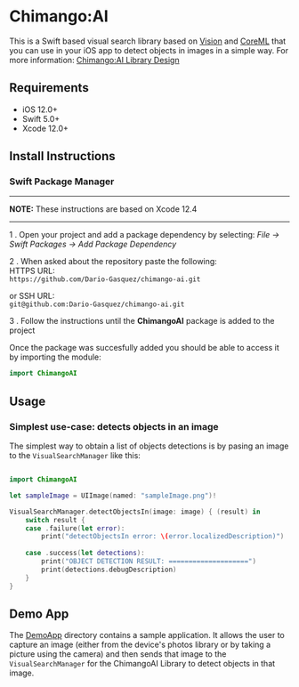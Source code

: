 # Chimango:AI
This is a Swift based visual search library based on [Vision](https://developer.apple.com/documentation/vision) and [CoreML](https://developer.apple.com/documentation/coreml) that you can use in your iOS app to detect objects in images in a simple way. For more information: [Chimango:AI Library Design](https://github.com/Dario-Gasquez/chimango-ai/wiki)

## Requirements
- iOS 12.0+
- Swift 5.0+
- Xcode 12.0+

## Install Instructions

### Swift Package Manager

---

**NOTE:**
These instructions are based on Xcode 12.4

---

1 . Open your project and add a package dependency by selecting: *File -> Swift Packages -> Add Package Dependency*

2 . When asked about the repository paste the following:  
HTTPS URL:  
`https://github.com/Dario-Gasquez/chimango-ai.git`

or SSH URL:  
`git@github.com:Dario-Gasquez/chimango-ai.git`

3 . Follow the instructions until the **ChimangoAI** package is added to the project  

Once the package was succesfully added you should be able to access it by importing the module:
```swift
import ChimangoAI
```

## Usage

### Simplest use-case: detects objects in an image
The simplest way to obtain a list of objects detections is by pasing an image to the `VisualSearchManager` like this:
```swift

import ChimangoAI

let sampleImage = UIImage(named: "sampleImage.png")!

VisualSearchManager.detectObjectsIn(image: image) { (result) in
    switch result {
    case .failure(let error):
        print("detectObjectsIn error: \(error.localizedDescription)")
        
    case .success(let detections):
        print("OBJECT DETECTION RESULT: ====================")
        print(detections.debugDescription)
    }
}
```


## Demo App
The [DemoApp]() directory contains a sample application. It allows the user to capture an image (either from the device's photos library or by taking a picture using the camera) and then sends that image to the `VisualSearchManager` for the ChimangoAI Library to detect objects in that image. 

